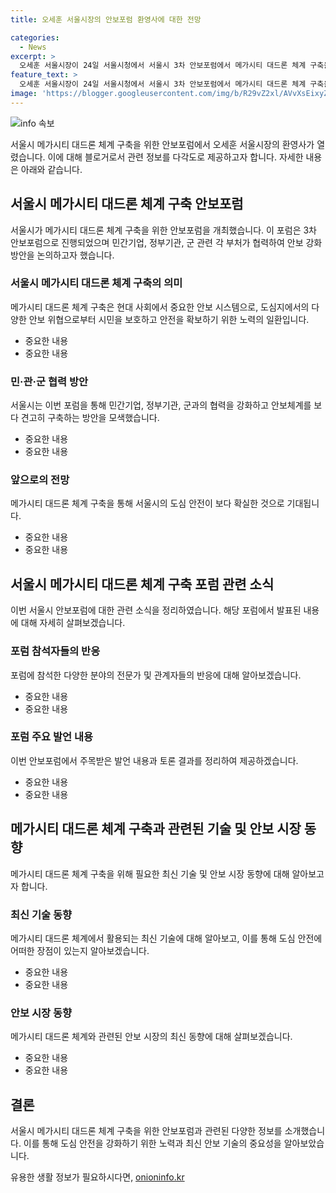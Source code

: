 ```yaml
---
title: 오세훈 서울시장의 안보포럼 환영사에 대한 전망

categories:
  - News
excerpt: >
  오세훈 서울시장이 24일 서울시청에서 서울시 3차 안보포럼에서 메가시티 대드론 체계 구축을 위한 협력 방안을 발표했다.  민·관·군이 협력하여 안보를 강화하는 방안에 대해 주목받고 있다.
feature_text: >
  오세훈 서울시장이 24일 서울시청에서 서울시 3차 안보포럼에서 메가시티 대드론 체계 구축을 위한 협력 방안을 발표했다.  민·관·군이 협력하여 안보를 강화하는 방안에 대해 주목받고 있다.
image: 'https://blogger.googleusercontent.com/img/b/R29vZ2xl/AVvXsEixyZcFfHzMRdzZMjFBmAUKJYCLCGyLL1o632UiGVXcaFdKo_bkvkuCioo0uUKlGfBVcT3P84aROyZIXSBEx3Aw5nCQ3pTgDom1WDC4m8eifvWiAmWEEVb4x6G_l8C0QH225ldMjyaFvpxGEBGNO37VmDTDMHGhJPq73UglMfDca1-0aw/s1600/blogspot.png'
---
```


<p><img src="https://blogger.googleusercontent.com/img/b/R29vZ2xl/AVvXsEixyZcFfHzMRdzZMjFBmAUKJYCLCGyLL1o632UiGVXcaFdKo_bkvkuCioo0uUKlGfBVcT3P84aROyZIXSBEx3Aw5nCQ3pTgDom1WDC4m8eifvWiAmWEEVb4x6G_l8C0QH225ldMjyaFvpxGEBGNO37VmDTDMHGhJPq73UglMfDca1-0aw/s1600/blogspot.png" alt="info 속보" /></p>

<p>서울시 메가시티 대드론 체계 구축을 위한 안보포럼에서 오세훈 서울시장의 환영사가 열렸습니다. 이에 대해 블로거로서 관련 정보를 다각도로 제공하고자 합니다. 자세한 내용은 아래와 같습니다.</p>

<h2 data-ke-size="size26">서울시 메가시티 대드론 체계 구축 안보포럼</h2>

<p data-ke-size="size16">서울시가 메가시티 대드론 체계 구축을 위한 안보포럼을 개최했습니다. 이 포럼은 3차 안보포럼으로 진행되었으며 민간기업, 정부기관, 군 관련 각 부처가 협력하여 안보 강화 방안을 논의하고자 했습니다. </p>

<h3>서울시 메가시티 대드론 체계 구축의 의미</h3>

<p data-ke-size="size16">메가시티 대드론 체계 구축은 현대 사회에서 중요한 안보 시스템으로, 도심지에서의 다양한 안보 위협으로부터 시민을 보호하고 안전을 확보하기 위한 노력의 일환입니다.</p>

<ul>
<li>중요한 내용</li>
<li>중요한 내용</li>
</ul>

<h3>민·관·군 협력 방안</h3>

<p data-ke-size="size16">서울시는 이번 포럼을 통해 민간기업, 정부기관, 군과의 협력을 강화하고 안보체계를 보다 견고히 구축하는 방안을 모색했습니다.</p>

<ul>
<li>중요한 내용</li>
<li>중요한 내용</li>
</ul>

<h3>앞으로의 전망</h3>

<p data-ke-size="size16">메가시티 대드론 체계 구축을 통해 서울시의 도심 안전이 보다 확실한 것으로 기대됩니다.</p>

<ul>
<li>중요한 내용</li>
<li>중요한 내용</li>
</ul>

<h2 data-ke-size="size26">서울시 메가시티 대드론 체계 구축 포럼 관련 소식</h2>

<p data-ke-size="size16">이번 서울시 안보포럼에 대한 관련 소식을 정리하였습니다. 해당 포럼에서 발표된 내용에 대해 자세히 살펴보겠습니다.</p>

<h3>포럼 참석자들의 반응</h3>

<p data-ke-size="size16">포럼에 참석한 다양한 분야의 전문가 및 관계자들의 반응에 대해 알아보겠습니다.</p>

<ul>
<li>중요한 내용</li>
<li>중요한 내용</li>
</ul>

<h3>포럼 주요 발언 내용</h3>

<p data-ke-size="size16">이번 안보포럼에서 주목받은 발언 내용과 토론 결과를 정리하여 제공하겠습니다.</p>

<ul>
<li>중요한 내용</li>
<li>중요한 내용</li>
</ul>

<h2 data-ke-size="size26">메가시티 대드론 체계 구축과 관련된 기술 및 안보 시장 동향</h2>

<p data-ke-size="size16">메가시티 대드론 체계 구축을 위해 필요한 최신 기술 및 안보 시장 동향에 대해 알아보고자 합니다.</p>

<h3>최신 기술 동향</h3>

<p data-ke-size="size16">메가시티 대드론 체계에서 활용되는 최신 기술에 대해 알아보고, 이를 통해 도심 안전에 어떠한 장점이 있는지 알아보겠습니다.</p>

<ul>
<li>중요한 내용</li>
<li>중요한 내용</li>
</ul>

<h3>안보 시장 동향</h3>

<p data-ke-size="size16">메가시티 대드론 체계와 관련된 안보 시장의 최신 동향에 대해 살펴보겠습니다.</p>

<ul>
<li>중요한 내용</li>
<li>중요한 내용</li>
</ul>

<h2 data-ke-size="size26">결론</h2>

<p data-ke-size="size16">서울시 메가시티 대드론 체계 구축을 위한 안보포럼과 관련된 다양한 정보를 소개했습니다. 이를 통해 도심 안전을 강화하기 위한 노력과 최신 안보 기술의 중요성을 알아보았습니다.</p>
유용한 생활 정보가 필요하시다면, <a href="https://onioninfo.kr" rel="dofollow">onioninfo.kr</a>


